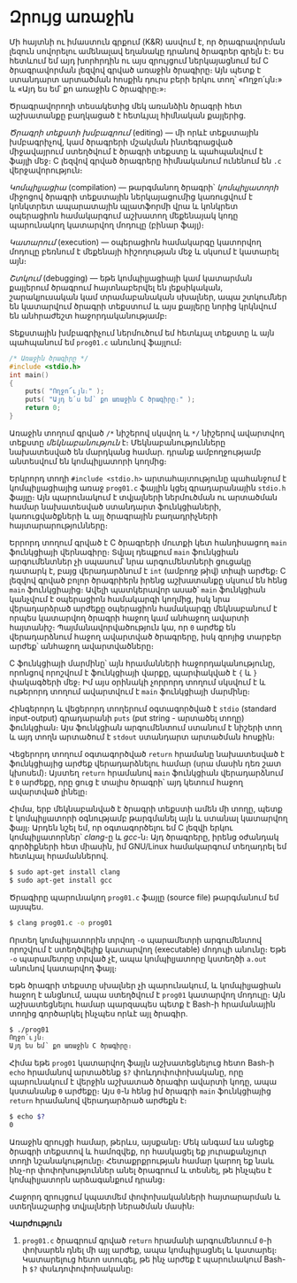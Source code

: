 # Զրույց առաջին

Մի հայտնի ու իմաստուն գրքում (K&R) ասվում է, որ ծրագրավորման լեզուն սովորելու ամենալավ եղանակը դրանով ծրագրեր գրելն է։ Ես հետևում եմ այդ խորհրդին ու այս զրույցում ներկայացնում եմ C ծրագրավորման լեզվով գրված առաջին ծրագիրը։ Այն պետք է ստանդարտ արտածման հոսքին դուրս բերի երկու տող՝ «Ողջո՛ւյն։» և «Այդ ես եմ՝ քո առաջին C ծրագիրը։»։

Ծրագրավորողի տեսակետից մեկ առանձին ծրագրի հետ աշխատանքը բաղկացած է հետևյալ հիմնական քայլերից․

_Ծրագրի տեքստի խմբագրում_ (editing) ― մի որևէ տեքստային խմբագրիչով, կամ ծրագրերի մշակման ինտեգրացված միջավայրում ստեղծվում է ծրագրի տեքստը և պահպանվում է ֆայլի մեջ։ C լեզվով գրված ծրագրերը հիմնականում ունենում են `.c` վերջավորություն։

_Կոմպիլյացիա_ (compilation) ― թարգմանող ծրագրի՝ _կոմպիլյատորի_ միջոցով ծրագրի տեքստային ներկայացումից կառուցվում է կոնկտրետ ապարատային պլատֆորմի վրա և կոնկրետ օպերացիոն համակարգում աշխատող մեքենայակ կոդը պարունակող կատարվող մոդուլը (բինար ֆայլ)։

_Կատարում_ (execution) ― օպերացիոն համակարգը կատորվող մոդուլը բեռնում է մեքենայի հիշողության մեջ և սկսում է կատարել այն։

_Շտկում_ (debugging) ― եթե կոմպիլյացիայի կամ կատարման քայլերում ծրագրում հայտնաբերվել են լեքսիկական, շարակյուսական կամ տրամաբանական սխալներ,  ապա շտկումներ են կատարվում ծրագրի տեքստում և այս քայլերը նորից կրկնվում են անհրաժեշտ հաջորդականությամբ։

Տեքստային խմբագրիչում ներմուծում եմ հետևյալ տեքստը և այն պահպանում եմ `prog01.c` անունով ֆայլում։

```c
/* Առաջին ծրագիրը */
#include <stdio.h>
int main()
{
    puts( "Ողջո՜ւյն։" );
    puts( "Այդ ե՛ս եմ՝ քո առաջին C ծրագիրը։" );
    return 0;
}
```

Առաջին տողում գրված `/*` նիշերով սկսվող և `*/` նիշերով ավարտվող տեքստը _մեկնաբանություն_ է։ Մեկնաբանությունները նախատեսված են մարդկանց համար․ դրանք ամբողջությամբ անտեսվում են կոմպիլյատորի կողմից։

Երկրորդ տողի `#include <stdio.h>` արտահայտությունը պահանջում է կոմպիլյացիայից առաջ `prog01.c` ֆայլին կցել գրադարանային `stdio.h` ֆայլը։ Այն պարունակում է տվյալների ներմուծման ու արտածման համար նախատեսված ստանդարտ ֆունկցիաների, կառուցվածքների և այլ ծրագրային բաղադրիչների հայտարարությունները։

Երրորդ տողում գրված է C ծրագրերի մուտքի կետ հանդիսացող `main` ֆունկցիայի վերնագիրը։ Տվյալ դեպքում `main` ֆունկցիան արգումենտներ չի սպասում՝ նրա արգումենտների ցուցակը դատարկ է, բայց վերադարձնում է `int` (ամբողջ թիվ) տիպի արժեք։ C լեզվով գրված բոլոր ծրագրիերն իրենց աշխատանքը սկսում են հենց `main` ֆունկցիայից։ Ավելի պատկերավոր ասած՝ `main` ֆունկցիան կանչվում է օպերացիոն համակարգի կողմից, իսկ նրա վերադարձրած արժեքը օպերացիոն համակարգը մեկնաբանում է որպես կատարվող ծրագրի հաջող կամ անհաջող ավարտի հայտանիշ։ Պայմանավորվածություն կա, որ `0` արժեք են վերադարձնում հաջող ավարտված ծրագրերը, իսկ զրոյից տարբեր արժեք՝ անհաջող ավարտվածները։

C ֆունկցիայի մարմինը՝ այն հրամանների հաջորդականությունը, որոնցով որոշվում է ֆունկցիայի վարքը, պարփակված է `{` և `}` փակագծերի մեջ։ Իմ այս օրինակի չորրորդ տողում սկսվում է և ութերորդ տողում ավարտվում է `main` ֆունկցիայի մարմինը։

Հինգերորդ և վեցերորդ տողերում օգտագործված է `stdio` (standard input-output) գրադարանի `puts` (put string - արտածել տողը) ֆունկցիան։ Այս ֆունկցիան արգումենտում ստանում է նիշերի տող և այդ տողն արտածում է `stdout` ստանդարտ արտածման հոսքին։

Վեցերորդ տողում օգտագործված `return` հրամանը նախատեսված է ֆունկցիայից արժեք վերադարձնելու համար (սրա մասին դեռ շատ կխոսեմ)։ Այստեղ `return` հրամանով `main` ֆունկցիան վերադարձնում է `0` արժեքը, որը ցուց է տալիս ծրագրի՝ այդ կետում հաջող ավարտված լինելը։

Հիմա, երբ մեկնաբանված է ծրագրի տեքստի ամեն մի տողը, պետք է կոմպիլյատորի օգնությամբ թարգմանել այն և ստանալ կատարվող ֆայլ։ Արդեն նշել եմ, որ օգտագործելու եմ C լեզվի երկու կոմպիլյատորներ՝ *clang*-ը և *gcc*-ն։ Այդ ծրագրերը, իրենց օժանդակ գործիքների հետ միասին, իմ GNU/Linux համակարգում տեղադրել եմ հետևյալ հրամաններով.

```bash
$ sudo apt-get install clang
$ sudo apt-get install gcc
```

Ծրագիրը պարունակող `prog01.c` ֆայլը (source file) թարգմանում եմ այսպես.

```bash
$ clang prog01.c -o prog01
```

Որտեղ կոմպիլյատորին տրվող `-o` պարամետրի արգումենտով որոշվում է ստեղծվելիք կատարվող (executable) մոդուլի անունը։ Եթե `-o` պարամետրը տրված չէ, ապա կոմպիլյատորը կստեղծի `a.out` անունով կատարվող ֆայլ։

Եթե ծրագրի տեքստը սխալներ չի պարունակում, և կոմպիլյացիան հաջող է անցնում, ապա ստեղծվում է `prog01` կատարվող մոդուլը։ Այն աշխատեցնելու համար պարզապես պետք է Bash-ի հրամանային տողից գործարկել ինչպես որևէ այլ ծրագիր.

```bash
$ ./prog01
Ողջո՛ւյն։
Այդ ես եմ՝ քո առաջին C ծրագիրը։
```

Հիմա եթե `prog01` կատարվող ֆայլն աշխատեցնելուց հետո Bash-ի `echo` հրամանով արտածենք `$?` փոևդոփոփոխականը, որը պարունակում է վերջին աշխատած ծրագիր ավարտի կոդը, ապա կստանանք `0` արժեքը։ Այս `0`-ն հենց իմ ծրագրի `main` ֆունկցիայից `return` հրամանով վերադարձրած արժեքն է։

```bash
$ echo $?
0
```

Առաջին զրույցի համար, թերևս, այսքանը։ Մեկ անգամ ևս անցեք ծրագրի տեքստով և համոզվեք, որ հասկացել եք յուրաքանչյուր տողի նշանակությունը։ Հետաքրքրության համար կարող եք նաև ինչ-որ փոփոխություններ անել ծրագրում և տեսնել, թե ինչպես է կոմպիլյատորն արձագանքում դրանց։

Հաջորդ զրույցում կպատմեմ փոփոխականների հայտարարման և ստեղնաշարից տվյալների ներածման մասին։

**Վարժություն**

1. `prog01.c` ծրագրում գրված `return` հրամանի արգումենտում `0`-ի փոխարեն դնել մի այլ արժեք, ապա կոմպիլյացնել և կատարել։ Կատարելուց հետո ստուգել, թե ինչ արժեք է պարունակում Bash-ի `$?` փսևդոփոփոխականը։

